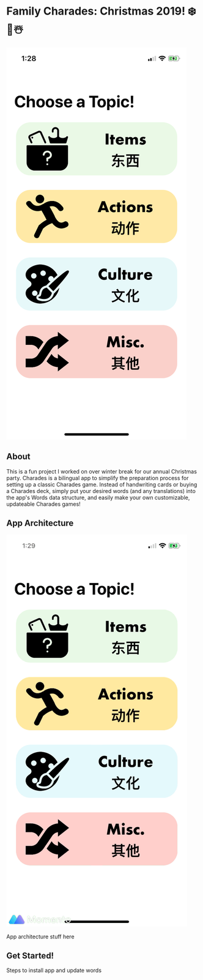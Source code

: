 # Family Charades: Christmas 2019! ❄️🎄☃️

![Home Screen Picture](https://github.com/wrenliang/Charades-Xmas-2019/blob/master/readme%20Assets/Home-Screen.PNG)

## About
This is a fun project I worked on over winter break for our annual Christmas party. Charades is a bilingual app to simplify the preparation process for setting up a classic Charades game. Instead of handwriting cards or buying a Charades deck, simply put your desired words (and any translations) into the app's Words data structure, and easily make your own customizable, updateable Charades games!

## App Architecture

![Demo Gif Picture](https://github.com/wrenliang/Charades-Xmas-2019/blob/master/readme%20Assets/Demo-Gif.GIF)

App architecture stuff here



## Get Started!

Steps to install app and update words
